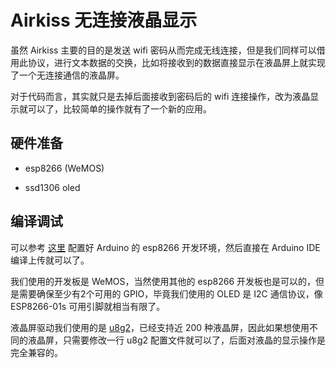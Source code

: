 # Airkiss 无连接液晶显示

虽然 Airkiss 主要的目的是发送 wifi 密码从而完成无线连接，但是我们同样可以借用此协议，进行文本数据的交换，比如将接收到的数据直接显示在液晶屏上就实现了一个无连接通信的液晶屏。

对于代码而言，其实就只是去掉后面接收到密码后的 wifi 连接操作，改为液晶显示就可以了，比较简单的操作就有了一个新的应用。


## 硬件准备

- esp8266 (WeMOS)

- ssd1306 oled


## 编译调试

可以参考 [这里](https://github.com/esp8266/Arduino) 配置好 Arduino 的 esp8266 开发环境，然后直接在 Arduino IDE 编译上传就可以了。

我们使用的开发板是 WeMOS，当然使用其他的 esp8266 开发板也是可以的，但是需要确保至少有2个可用的 GPIO，毕竟我们使用的 OLED 是 I2C 通信协议，像 ESP8266-01s 可用引脚就相当有限了。

液晶屏驱动我们使用的是 [u8g2](https://github.com/olikraus/u8g2)，已经支持近 200 种液晶屏，因此如果想使用不同的液晶屏，只需要修改一行 u8g2 配置文件就可以了，后面对液晶的显示操作是完全兼容的。
